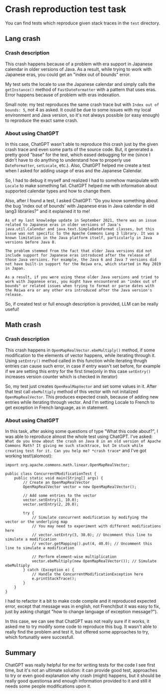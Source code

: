 # Crash reproduction test task

You can find tests which reproduce given stack traces in the `test` directory.

## Lang crash

### Crash description

This crash happens because of a problem with era support in Japanese calendar in older versions of Java. As a result, while trying to work with Japanese eras, you could get an "index out of bounds" error.

My test sets the locale to use the Japanese calendar and simply calls the `getInstance()` method of `FastDateFormatter` with a pattern that uses eras. Error happens because of problem with eras indexation.

Small note: my test reproduces the same crash trace but with `Index out of bounds: 5`, not 4 as asked. It could be due to some issues with my local environment and Java version, so it's not always possible (or easy enough) to reproduce the exact same crash.

### About using ChatGPT

In this case, ChatGPT wasn't able to reproduce this crash just by the given crash trace and even some parts of the source code. But, it generated a pretty good "base" for the test, which eased debugging for me (since I didn't have to do anything to understand how to properly use `DateFormatter`, `setLocale`, etc.). Also, ChatGPT helped me create a test when I asked for adding usage of eras and the Japanese Calendar.

So, I had to debug it myself and realized I had to somehow manipulate with `Locale` to make something fail. ChatGPT helped me with information about supported calendar types and how to change them.

Also, after I found a test, I asked ChatGPT: "Do you know something about the bug 'index out of bounds' with Japanese eras in Java calendar in old lang3 libraries?" and it explained it to me!

```
As of my last knowledge update in September 2021, there was an issue related to Japanese eras in older versions of Java's java.util.Calendar and java.text.SimpleDateFormat classes, but this issue was not specific to the Apache Commons Lang 3 library. It was a known limitation in the Java platform itself, particularly in Java versions before Java 8.

The problem stemmed from the fact that older Java versions did not include support for Japanese eras introduced after the release of those Java versions. For example, the Java 6 and Java 7 versions did not have built-in support for the Reiwa era, which started in May 2019 in Japan.

As a result, if you were using these older Java versions and tried to work with Japanese eras, you might have encountered an "index out of bounds" or related issues when trying to format or parse dates with the Reiwa era or any other era introduced after the Java version's release.
```
So, if created test or full enough description is provided, LLM can be really useful!

## Math crash

### Crash description

This crash happens in `OpenMapRealVector.ebeMultiply()` method, if some modification to the elements of vector happens, while iterating through it. Using `setEntry()` method called in this function while iterating thrugh entries can cause such error, in case if entry wasn't set before, for example if we are setting this entry for the first time(only in this case `setEntry()` increases version counter which is checked in iterator)

So, my test just creates `OpenRealMapVector` and set some values in it. After that test call `ebeMultiply` method of this vector with not initalized `OpenMapRealVector`. This produces expected crash, because of adding new entries while iterating through vector. And I'm setting Locale to French to get exception in French language, as in statement.

### About using ChatGPT

In this task, after asking some questions of type "What this code about?", I was able to reproduce almost the whole test using ChatGPT. I've asked: `What do you know about the crash on Java 8 in an old version of Apache Commons Math? It giving me such stacktrace, but Im stuck while creating test for it. Can you help me? *crash trace*` and I've got working test!(alomost):
```
import org.apache.commons.math.linear.OpenMapRealVector;

public class ConcurrentModificationTest {
    public static void main(String[] args) {
        // Create an OpenMapRealVector
        OpenMapRealVector vector = new OpenMapRealVector();

        // Add some entries to the vector
        vector.setEntry(1, 10.0);
        vector.setEntry(2, 20.0);

        try {
            // Simulate concurrent modification by modifying the vector or the underlying map
            // You may need to experiment with different modifications here
            // vector.setEntry(3, 30.0); // Uncomment this line to simulate a modification
            // vector.getMapping().put(4, 40.0); // Uncomment this line to simulate a modification
            
            // Perform element-wise multiplication
            vector.ebeMultiply(new OpenMapRealVector()); // Simulate ebeMultiply
        } catch (Exception e) {
            // Handle the ConcurrentModificationException here
            e.printStackTrace();
        }
    }
}
```
I had to refactor it a bit to make code compile and it reproduced expected error, except that message was in english, not French(but it was easy to fix, just by asking chatgpt "how to change language of exception message?").

In this case, we can see that ChatGPT was not really sure if it works, it asked me to try modify some code to reproduce this bug. It wasn't able to really find the problem and test it, but offered some approaches to try, which fortunatlly were succesfull.

## Summary

ChatGPT was really helpful for me for writing tests for the code I see first time, but it's not an ultimate solution: it can provide good test, approaches to try or even good explanation why crash (might) happens, but it should be really good questionsa and enough information provided to it and still it needs some people modifications upon it.


